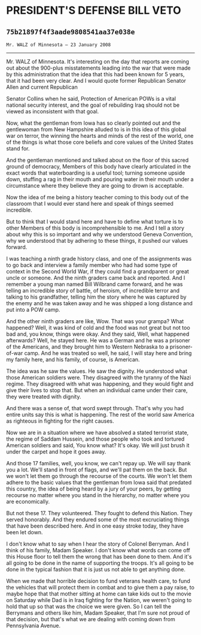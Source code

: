 # PRESIDENT'S DEFENSE BILL VETO
## `75b21897f4f3aade9808541aa37e038e`
`Mr. WALZ of Minnesota — 23 January 2008`

---


Mr. WALZ of Minnesota. It's interesting on the day that reports are 
coming out about the 900-plus misstatements leading into the war that 
were made by this administration that the idea that this had been known 
for 5 years, that it had been very clear. And I would quote former 
Republican Senator Allen and current Republican


Senator Collins when he said, Protection of American POWs is a vital 
national security interest, and the goal of rebuilding Iraq should not 
be viewed as inconsistent with that goal.

Now, what the gentleman from Iowa has so clearly pointed out and the 
gentlewoman from New Hampshire alluded to is in this idea of this 
global war on terror, the winning the hearts and minds of the rest of 
the world, one of the things is what those core beliefs and core values 
of the United States stand for.

And the gentleman mentioned and talked about on the floor of this 
sacred ground of democracy, Members of this body have clearly 
articulated in the exact words that waterboarding is a useful tool; 
turning someone upside down, stuffing a rag in their mouth and pouring 
water in their mouth under a circumstance where they believe they are 
going to drown is acceptable.

Now the idea of me being a history teacher coming to this body out of 
the classroom that I would ever stand here and speak of things seemed 
incredible.

But to think that I would stand here and have to define what torture 
is to other Members of this body is incomprehensible to me. And I tell 
a story about why this is so important and why we understood Geneva 
Convention, why we understood that by adhering to these things, it 
pushed our values forward.

I was teaching a ninth grade history class, and one of the 
assignments was to go back and interview a family member who had had 
some type of context in the Second World War, if they could find a 
grandparent or great uncle or someone. And the ninth graders came back 
and reported. And I remember a young man named Bill Wilbrand came 
forward, and he was telling an incredible story of battle, of heroism, 
of incredible terror and talking to his grandfather, telling him the 
story where he was captured by the enemy and he was taken away and he 
was shipped a long distance and put into a POW camp.

And the other ninth graders are like, Wow. That was your grampa? What 
happened? Well, it was kind of cold and the food was not great but not 
too bad and, you know, things were okay. And they said, Well, what 
happened afterwards? Well, he stayed here. He was a German and he was a 
prisoner of the Americans, and they brought him to Western Nebraska to 
a prisoner-of-war camp. And he was treated so well, he said, I will 
stay here and bring my family here, and his family, of course, is 
American.

The idea was he saw the values. He saw the dignity. He understood 
what those American soldiers were. They disagreed with the tyranny of 
the Nazi regime. They disagreed with what was happening, and they would 
fight and give their lives to stop that. But when an individual came 
under their care, they were treated with dignity.

And there was a sense of, that word swept through. That's why you had 
entire units say this is what is happening. The rest of the world saw 
America as righteous in fighting for the right causes.

Now we are in a situation where we have absolved a stated terrorist 
state, the regime of Saddam Hussein, and those people who took and 
tortured American soldiers and said, You know what? It's okay. We will 
just brush it under the carpet and hope it goes away.

And those 17 families, well, you know, we can't repay up. We will say 
thank you a lot. We'll stand in front of flags, and we'll pat them on 
the back. But we won't let them go through the recourse of the courts. 
We won't let them adhere to the basic values that the gentleman from 
Iowa said that predated this country, the idea of being heard by a jury 
of your peers, by getting recourse no matter where you stand in the 
hierarchy, no matter where you are economically.

But not these 17. They volunteered. They fought to defend this 
Nation. They served honorably. And they endured some of the most 
excruciating things that have been described here. And in one easy 
stroke today, they have been let down.

I don't know what to say when I hear the story of Colonel Berryman. 
And I think of his family, Madam Speaker. I don't know what words can 
come off this House floor to tell them the wrong that has been done to 
them. And it's all going to be done in the name of supporting the 
troops. It's all going to be done in the typical fashion that it is 
just us not able to get anything done.

When we made that horrible decision to fund veterans health care, to 
fund the vehicles that will protect them in combat and to give them a 
pay raise, to maybe hope that that mother sitting at home can take kids 
out to the movie on Saturday while Dad is in Iraq fighting for the 
Nation, we weren't going to hold that up so that was the choice we were 
given. So I can tell the Berrymans and others like him, Madam Speaker, 
that I'm sure not proud of that decision, but that's what we are 
dealing with coming down from Pennsylvania Avenue.